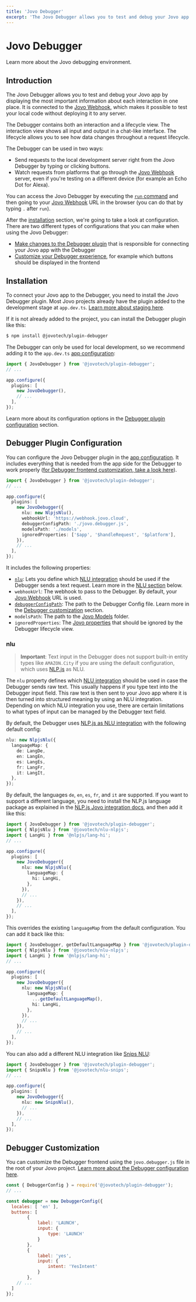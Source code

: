 ```yaml
---
title: 'Jovo Debugger'
excerpt: 'The Jovo Debugger allows you to test and debug your Jovo app by displaying the most important information about each interaction in one place.'
---
```


# Jovo Debugger

Learn more about the Jovo debugging environment.

## Introduction

The Jovo Debugger allows you to test and debug your Jovo app by displaying the most important information about each interaction in one place. It is connected to the [Jovo Webhook](https://www.jovo.tech/docs/webhook), which makes it possible to test your local code without deploying it to any server.

The Debugger contains both an interaction and a lifecycle view. The interaction view shows all input and output in a chat-like interface. The lifecycle allows you to see how data changes throughout a request lifecycle.

The Debugger can be used in two ways:

- Send requests to the local development server right from the Jovo Debugger by typing or clicking buttons.
- Watch requests from platforms that go through the [Jovo Webhook](https://www.jovo.tech/docs/webhook) server, even if you're testing on a different device (for example an Echo Dot for Alexa).

You can access the Jovo Debugger by executing the [`run` command](https://www.jovo.tech/docs/run-command) and then going to your [Jovo Webhook](https://www.jovo.tech/docs/webhook) URL in the browser (you can do that by typing `.` after `run`).

After the [installation](#installation) section, we're going to take a look at configuration. There are two different types of configurations that you can make when using the Jovo Debugger:

- [Make changes to the Debugger plugin](#debugger-plugin-configuration) that is responsible for connecting your Jovo app with the Debugger
- [Customize your Debugger experience](#debugger-customization), for example which buttons should be displayed in the frontend

## Installation

To connect your Jovo app to the Debugger, you need to install the Jovo Debugger plugin. Most Jovo projects already have the plugin added to the development stage at `app.dev.ts`. [Learn more about staging here](https://www.jovo.tech/docs/staging).

If it is not already added to the project, you can install the Debugger plugin like this:

```sh
$ npm install @jovotech/plugin-debugger
```

The Debugger can only be used for local development, so we recommend adding it to the `app.dev.ts` [app configuration](https://www.jovo.tech/docs/app-config):

```typescript
import { JovoDebugger } from '@jovotech/plugin-debugger';
// ...

app.configure({
  plugins: [
    new JovoDebugger(),
    // ...
  ],
});
```

Learn more about its configuration options in the [Debugger plugin configuration](#debugger-plugin-configuration) section.

## Debugger Plugin Configuration

You can configure the Jovo Debugger plugin in the [app configuration](https://www.jovo.tech/docs/app-config). It includes everything that is needed from the app side for the Debugger to work properly ([for Debugger frontend customization, take a look here](#debugger-customization)).

```typescript
import { JovoDebugger } from '@jovotech/plugin-debugger';
// ...

app.configure({
  plugins: [
    new JovoDebugger({
      nlu: new NlpjsNlu(),
      webhookUrl: 'https://webhook.jovo.cloud',
      debuggerConfigPath: './jovo.debugger.js',
      modelsPath: './models',
      ignoredProperties: ['$app', '$handleRequest', '$platform'],
    }),
    // ...
  ],
});
```

It includes the following properties:

- [`nlu`](#nlu): Lets you define which [NLU integration](https://www.jovo.tech/docs/nlu) should be used if the Debugger sends a text request. Learn more in the [NLU section](#nlu) below.
- `webhookUrl`: The webhook to pass to the Debugger. By default, your [Jovo Webhook](https://www.jovo.tech/docs/webhook) URL is used.
- [`debuggerConfigPath`](#debugger-customization): The path to the Debugger Config file. Learn more in the [Debugger customization](#debugger-customization) section.
- `modelsPath`: The path to the [Jovo Models](https://www.jovo.tech/docs/models) folder.
- `ignoredProperties`: The [Jovo properties](https://www.jovo.tech/docs/jovo-properties) that should be ignored by the Debugger lifecycle view.

### nlu

> **Important**: Text input in the Debugger does not support built-in entity types like `AMAZON.City` if you are using the default configuration, which uses [NLP.js](https://www.jovo.tech/marketplace/nlu-nlpjs) as NLU.

The `nlu` property defines which [NLU integration](https://www.jovo.tech/docs/nlu) should be used in case the Debugger sends raw text. This usually happens if you type text into the Debugger input field. This raw text is then sent to your Jovo app where it is then turned into structured meaning by using an NLU integration. Depending on which NLU integration you use, there are certain limitations to what types of input can be managed by the Debugger text field.

By default, the Debugger uses [NLP.js as NLU integration](https://www.jovo.tech/marketplace/nlu-nlpjs) with the following default config:

```typescript
nlu: new NlpjsNlu({
  languageMap: {
    de: LangDe,
    en: LangEn,
    es: LangEs,
    fr: LangFr,
    it: LangIt,
  },
});
```

By default, the languages `de`, `en`, `es`, `fr`, and `it` are supported. If you want to support a different language, you need to install the NLP.js language package as explained in the [NLP.js Jovo integration docs](https://www.jovo.tech/marketplace/nlu-nlpjs#language-configuration), and then add it like this:

```typescript
import { JovoDebugger } from '@jovotech/plugin-debugger';
import { NlpjsNlu } from '@jovotech/nlu-nlpjs';
import { LangHi } from '@nlpjs/lang-hi';
// ...

app.configure({
  plugins: [
    new JovoDebugger({
      nlu: new NlpjsNlu({
        languageMap: {
          hi: LangHi,
        },
      }),
      // ...
    }),
    // ...
  ],
});
```

This overrides the existing `languageMap` from the default configuration. You can add it back like this:

```typescript
import { JovoDebugger, getDefaultLanguageMap } from '@jovotech/plugin-debugger';
import { NlpjsNlu } from '@jovotech/nlu-nlpjs';
import { LangHi } from '@nlpjs/lang-hi';
// ...

app.configure({
  plugins: [
    new JovoDebugger({
      nlu: new NlpjsNlu({
        languageMap: {
          ...getDefaultLanguageMap(),
          hi: LangHi,
        },
      }),
      // ...
    }),
    // ...
  ],
});
```

You can also add a different NLU integration like [Snips NLU](https://www.jovo.tech/marketplace/nlu-snips):

```typescript
import { JovoDebugger } from '@jovotech/plugin-debugger';
import { SnipsNlu } from '@jovotech/nlu-snips';
// ...

app.configure({
  plugins: [
    new JovoDebugger({
      nlu: new SnipsNlu(),
      // ...
    }),
    // ...
  ],
});
```

## Debugger Customization

You can customize the Debugger frontend using the `jovo.debugger.js` file in the root of your Jovo project. [Learn more about the Debugger configuration here](https://www.jovo.tech/docs/debugger-config).

```js
const { DebuggerConfig } = require('@jovotech/plugin-debugger');
// ...

const debugger = new DebuggerConfig({
  locales: [ 'en' ],
  buttons: [
		{
			label: 'LAUNCH',
			input: {
				type: 'LAUNCH'
			}
		},
		{
			label: 'yes',
			input: {
				intent: 'YesIntent'
			}
		},
    // ...
  ]
});
```
